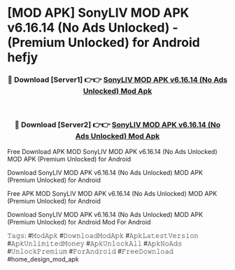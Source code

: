 # [MOD APK] SonyLIV MOD APK v6.16.14 (No Ads Unlocked)  - (Premium Unlocked) for Android hefjy



<div align="center">
<h3>🔴 Download [Server1] 👉👉 <a href="https://momento.my/?title=SonyLIV_MOD_APK_v6.16.14_(No_Ads_Unlocked)_">SonyLIV MOD APK v6.16.14 (No Ads Unlocked)  Mod Apk</a></h3><br>

<h3>🔴 Download [Server2] 👉👉 <a href="https://momento.my/?title=SonyLIV_MOD_APK_v6.16.14_(No_Ads_Unlocked)_">SonyLIV MOD APK v6.16.14 (No Ads Unlocked)  Mod Apk</a></h3>
</div>



Free Download APK MOD SonyLIV MOD APK v6.16.14 (No Ads Unlocked)  MOD APK (Premium Unlocked) for Android

Download SonyLIV MOD APK v6.16.14 (No Ads Unlocked)  MOD APK (Premium Unlocked) for Android

Free APK MOD SonyLIV MOD APK v6.16.14 (No Ads Unlocked)  MOD APK (Premium Unlocked) for Android

Download SonyLIV MOD APK v6.16.14 (No Ads Unlocked)  MOD APK (Premium Unlocked) for Android Mod For Android

𝚃𝚊𝚐𝚜: #𝙼𝚘𝚍𝙰𝚙𝚔 #𝙳𝚘𝚠𝚗𝚕𝚘𝚊𝚍𝙼𝚘𝚍𝙰𝚙𝚔 #𝙰𝚙𝚔𝙻𝚊𝚝𝚎𝚜𝚝𝚅𝚎𝚛𝚜𝚒𝚘𝚗 #𝙰𝚙𝚔𝚄𝚗𝚕𝚒𝚖𝚒𝚝𝚎𝚍𝙼𝚘𝚗𝚎𝚢 #𝙰𝚙𝚔𝚄𝚗𝚕𝚘𝚌𝚔𝙰𝚕𝚕 #𝙰𝚙𝚔𝙽𝚘𝙰𝚍𝚜 #𝚄𝚗𝚕𝚘𝚌𝚔𝙿𝚛𝚎𝚖𝚒𝚞𝚖 #𝙵𝚘𝚛𝙰𝚗𝚍𝚛𝚘𝚒𝚍 #𝙵𝚛𝚎𝚎𝙳𝚘𝚠𝚗𝚕𝚘𝚊𝚍 #home_design_mod_apk

